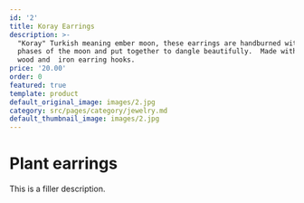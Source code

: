 ```yaml
---
id: '2'
title: Koray Earrings
description: >-
  "Koray" Turkish meaning ember moon, these earrings are handburned with the
  phases of the moon and put together to dangle beautifully.  Made with poplar
  wood and  iron earring hooks.
price: '20.00'
order: 0
featured: true
template: product
default_original_image: images/2.jpg
category: src/pages/category/jewelry.md
default_thumbnail_image: images/2.jpg
---
```

# Plant earrings

This is a filler description.
